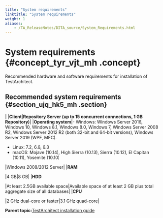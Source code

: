 ```yaml
--- 
title: "System requirements"
linktitle: "System requirements"
weight: 1
aliases: 
    - /TA_ReleaseNotes/DITA_source/System_Requirements.html
---
```

# System requirements {#concept_tyr_vjt_mh .concept}

Recommended hardware and software requirements for installation of TestArchitect.

## Recommended system requirements {#section_ujq_hk5_mh .section}

| |**Client**|**Repository Server \(up to 15 concurrent connections, 1 GB Repository\)**|
|**Operating system**|-   Windows: Windows Server 2016, Windows 10, Windows 8.1, Windows 8.0, Windows 7, Windows Server 2008 R2, Windows Server 2012 R2 \(both 32-bit and 64-bit versions\), Windows Server 2019 \(WPF, MFC\).
-   Linux: 7.2, 6.6, 6.3
-   macOS: Mojave \(10.14\), High Sierra \(10.13\), Sierra \(10.12\), El Capitan \(10.11\), Yosemite \(10.10\)

|Windows 2008/2012 Server|
|**RAM**

|4 GB|8 GB|
|**HDD**

|At least 2.5GB available space|Available space of at least 2 GB plus total aggregate size of all databases|
|**CPU**

|2 GHz dual-core or faster|3.1 GHz quad-core|

**Parent topic:**[TestArchitect installation guide](../../TA_InstallationGuide/DITA_source/Topics/inst_TA.html)

